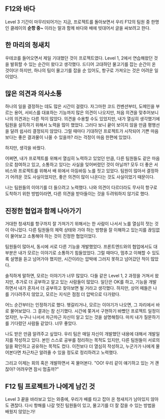 ## F12와 바다
Level 3 기간이 마무리되어가는 지금, 프로젝트를 돌아보면서 
우리 F12의 팀원 중 한명인 클레이의 **순항 중~** 이라는 말과 함께 바다와 배에 빗대어서 글을 싸보려고 한다. 

## 한 마리의 청새치
우테코를 들어오면서 제일 기대했던 것이 프로젝트였다. 
Level 1, 2에서 연습해왔던 것을 발휘할 수 있는 순간이 왔다고 생각했다.
드디어 고대하던 물고기를 잡는 순간이 온 것이다!
하지만, 하나의 팀이 물고기를 잡을 순 있어도, 항구로 가져오는 것은 어려운 일이었다. 

## 많은 의견과 의사소통
하나의 일을 결정하는 데도 많은 시간이 걸렸다. 
자그마한 코드 컨벤션부터, 도메인을 부르는 용어, 서비스를 대표하는 기능까지 많은 의견이 나오지만, 처음 의견을 맞추어보니 나의 의견과는 다른 적이 많았다.
의견을 수용할 수도 있었지만, 내가 열심히 생각했기에 팀원을 설득하기 위해서 노력을 많이 했었다.
그러다 보니 끝이 보이지 않을 만큼 평행선을 달려 쉽사리 결정되지 않았다. 그럴 때마다 기대하던 프로젝트가 시작되어 기쁜 마음보다는 좋은 결과물이 나올 수 있을까? 라는 걱정이 마음 한편에 있었다.

하지만, 생각을 바꿨다.

어쩌면, 내가 프로젝트를 위해서 열심히 노력하고 있었던 만큼, 다른 팀원들도 같은 마음으로
참여하고 있고, 소통하고 있다는 사실을 잊어버렸던 것이 아닐까?
모두 더 좋은 서비스와 프로젝트를 위해서 배 위에서 아등바등 노를 젓고 있었다.
팀원이 많아서 결정하기 어려운 것도 사실이었지만, 좋은 의견이 많이 나온다는 것도 사실이었기 때문이다.

나는 팀원들의 이야기를 더 들으려고 노력했다.
나와 의견이 다르더라도 무사히 항구로 도착하기 위한 방법이라면, 다른 의견을 받아들이는 것을 두려워하지 않기로 했다.

## 진정한 협업과 함께 나아가기
거대한 청새치를 항구까지 잘 가져가기 위해서는 한 사람이 나서서 노를 열심히 젓는 것이 아니었다.
다른 팀원들의 체력 상태와 가야 하는 방향을 잘 이해하고 있는지를 끊임없이 물어보고 소통해야 하는 것이 진정한 협업이었다.

팀원들이 많아서, 동시에 서로 다른 기능을 개발했었다.
프론트엔드와의 협업에서도 대부분은 내가 모르는 이야기로 소통하기 힘들었었다.
그럴 때마다, 멈추고 이해할 수 있도록 설명을 듣고 넘어가야 했지만, 시간이라는 압박에 그러지 못하고 넘어갔던 적이 많았다.

솔직하게 말하면, 모르는 이야기가 너무 많았다.
다들 같은 Level 1, 2 과정을 거쳐서 왔지만, 추가로 더 공부하고 알고 있는 사람들이 많았다.
일단은 OK를 하고, 기능을 개발하면서 내가 혼자서 더 공부하고 찾아보면 될 거라고 생각했다.
하지만, 상어 떼들은 나를 기다려주지 않았고, 모르는 지식은 점점 더 압박으로 다가왔다.

어느 순간부터는 인정하기로 했다.
헷갈리거나, 모르는 이야기가 나오면, 그 자리에서 바로 물어보았다.
그 결과는 참 신기했다.
시간에 쫒겨서 구현하기 바빴던 프로젝트 일정이었지만, 누구나 나서서 차근차근 자신이 알고 있는 것을 설명해줬다.
마치 내가 질문하기를 기다렸던 사람들 같았다. 너무 좋았다.

나도 받은 만큼 알려주고 싶었다.
우리 팀은 매일 자신이 개발했던 내용에 대해서 개발일지를 작성하고 있다.
본인 스스로 공부를 정리하는 목적도 있지만, 다른 팀원들이 서로의 일을 확인하고 공유하는 목적도 컸다.
이전보다 더 열심히 작성하고, 누군가가 나에게 물어본다면 차근차근 알려줄 수 있을 정도로 정리하려고 노력했다.

그리고 이제는 회의 혹은 개발하면서 꼭 물어본다.
"OO! 우리 같이 얘기하고 있는 거 괜찮아? 어려우면 잠시 멈출까?"

## F12 팀 프로젝트가 나에게 남긴 것

Level 3 끝을 바라보고 있는 와중에, 우리가 배를 타고 잡아 온 청새치가 남아있지 않아도 괜찮다.
다시 항해를 나갈 멋진 팀원들이 있고, 물고기를 더 잘 잡을 수 있는 방법을 배웠지 않았는가!
